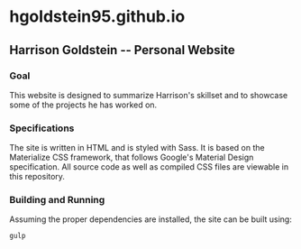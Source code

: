 # hgoldstein95.github.io

## Harrison Goldstein -- Personal Website

### Goal
This website is designed to summarize Harrison's skillset and to showcase some
of the projects he has worked on.

### Specifications
The site is written in HTML and is styled with Sass. It is based on the
Materialize CSS framework, that follows Google's Material Design specification.
All source code as well as compiled CSS files are viewable in this repository.

### Building and Running
Assuming the proper dependencies are installed, the site can be built using:
```
gulp
```

